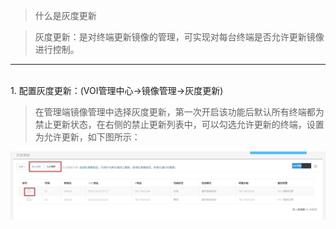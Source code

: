 <blockquote class="info">
	什么是灰度更新
</blockquote> 
 
> 灰度更新：是对终端更新镜像的管理，可实现对每台终端是否允许更新镜像进行控制。 



* * * * * 
</br>
1. 配置灰度更新：(VOI管理中心->镜像管理->灰度更新)
<blockquote class="success"> 
在管理端镜像管理中选择灰度更新，第一次开启该功能后默认所有终端都为禁止更新状态，在右侧的禁止更新列表中，可以勾选允许更新的终端，设置为允许更新，如下图所示：
</blockquote> 

![](../images/screenshot_1526192359439.png)